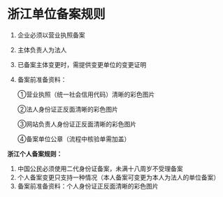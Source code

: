# **浙江单位备案规则**

1. 企业必须以营业执照备案

2. 主体负责人为法人

3. 已备案主体变更时，需提供变更单位的变更证明

4. 备案前准备资料：

   ①营业执照（统一社会信用代码）清晰的彩色图片

   ②法人身份证正反面清晰的彩色图片

   ③网站负责人身份证正反面清晰的彩色图片

   ④备案单位公章（流程中核验单需加盖）

**浙江个人备案规则：**

1. 中国公民必须使用二代身份证备案，未满十八周岁不受理备案
2. 个人备案变更只支持一种情况（本人备案可变更为本人为法人的单位备案）
3. 备案前准备资料：个人身份证正反面清晰的彩色图片